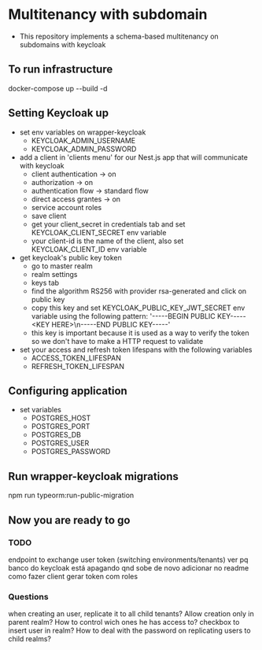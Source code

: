 # Multitenancy with subdomain

- This repository implements a schema-based multitenancy on subdomains with keycloak

## To run infrastructure

docker-compose up --build -d

## Setting Keycloak up

- set env variables on wrapper-keycloak
  - KEYCLOAK_ADMIN_USERNAME
  - KEYCLOAK_ADMIN_PASSWORD
- add a client in 'clients menu' for our Nest.js app that will communicate with keycloak
  - client authentication -> on
  - authorization -> on
  - authentication flow -> standard flow
  - direct access grantes -> on
  - service account roles
  - save client
  - get your client_secret in credentials tab and set KEYCLOAK_CLIENT_SECRET env variable
  - your client-id is the name of the client, also set KEYCLOAK_CLIENT_ID env variable
- get keycloak's public key token
  - go to master realm
  - realm settings
  - keys tab
  - find the algorithm RS256 with provider rsa-generated and click on public key
  - copy this key and set KEYCLOAK_PUBLIC_KEY_JWT_SECRET env variable using the following pattern: '-----BEGIN PUBLIC KEY-----\<KEY HERE>\n-----END PUBLIC KEY-----'
  - this key is important because it is used as a way to verify the token so we don't have to make a HTTP request to validate
- set your access and refresh token lifespans with the following variables
  - ACCESS_TOKEN_LIFESPAN
  - REFRESH_TOKEN_LIFESPAN

## Configuring application

- set variables
  - POSTGRES_HOST
  - POSTGRES_PORT
  - POSTGRES_DB
  - POSTGRES_USER
  - POSTGRES_PASSWORD

## Run wrapper-keycloak migrations

npm run typeorm:run-public-migration

## Now you are ready to go


### TODO

endpoint to exchange user token (switching environments/tenants)
ver pq banco do keycloak está apagando qnd sobe de novo
adicionar no readme como fazer client gerar token com roles


### Questions

when creating an user, replicate it to all child tenants? Allow creation only in parent realm? How to control wich ones he has access to? checkbox to insert user in realm? How to deal with the password on replicating users to child realms?